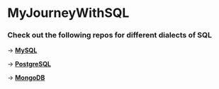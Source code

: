 # MyJourneyWithSQL


### Check out the following repos for different dialects of SQL
-> [**MySQL**](https://github.com/Dileep-royal/MySQL)

-> [**PostgreSQL**](https://github.com/Dileep-royal/PostgreSQL)

-> [**MongoDB**](https://github.com/Dileep-royal/MongoDB)
